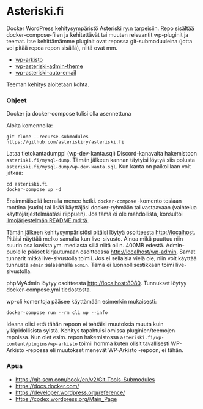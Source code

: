 # Asteriski.fi
Docker WordPress kehitysympäristö Asteriski ry:n tarpeisiin. Repo sisältää docker-compose-filen ja kehitettävät tai muuten relevantit wp-pluginit ja teemat. Itse kehittämämme pluginit ovat repossa git-submoduuleina (jotta voi pitää repoa repon sisällä), niitä ovat mm.
- [wp-arkisto](https://github.com/asteriskiry/wp-arkisto)
- [wp-asteriski-admin-theme](https://github.com/asteriskiry/wp-asteriski-admin-theme)
- [wp-asteriski-auto-email](https://github.com/asteriskiry/wp-asteriski-auto-email)

Teeman kehitys aloitetaan kohta.

### Ohjeet
Docker ja docker-compose tulisi olla asennettuna

Aloita komennolla:
```
git clone --recurse-submodules https://github.com/asteriskiry/asteriski.fi
```
Lataa tietokantadumppi (wp-dev-kanta.sql) Discord-kanavalta hakemistoon `asteriski.fi/mysql-dump`. Tämän jälkeen kannan täytyisi löytyä siis polusta `asteriski.fi/mysql-dump/wp-dev-kanta.sql`. Kun kanta on paikoillaan voit jatkaa:
```
cd asteriski.fi
docker-compose up -d
```
Ensimmäisellä kerralla menee hetki. `docker-compose` -komento tosiaan roottina (sudo) tai lisää käyttäjäsi docker-ryhmään tai vastaavaan (vaihtelua käyttöjärjestelmästäsi riippuen). Jos tämä ei ole mahdollista, konsultoi [ilmojärjestelmän README.md:tä](https://github.com/asteriskiry/ilmot).

Tämän jälkeen kehitysympäristösi pitäisi löytyä osoitteesta <http://localhost>. Pitäisi näyttää melko samalta kun live-sivusto. Ainoa mikä puuttuu niin suurin osa kuvista ym. mediasta sillä niitä oli n. 400MB edestä. Admin-puolelle pääset kirjautumaan osoitteessa <http://localhost/wp-admin>. Samat tunnarit mitkä live-sivustolla toimii. Jos ei sellaisia vielä ole, niin voit käyttää tunnusta `admin` salasanalla `admin`. Tämä ei luonnollisestikkaan toimi live-sivustolla.

phpMyAdmin löytyy osoitteesta <http://localhost:8080>. Tunnukset löytyy docker-compose.yml tiedostosta.

wp-cli komentoja pääsee käyttämään esimerkin mukaisesti:
```
docker-compose run --rm cli wp --info
```

Ideana olisi että tähän repoon ei tehtäisi muutoksia muuta kuin ylläpidollisista syistä. Kehitys tapahtuisi omissa pluginien/teemojen repoissa. Kun olet esim. repon hakemistossa `asteriski.fi/wp-content/plugins/wp-arkisto` toimii homma kuten olisit tavallisesti WP-Arkisto -repossa eli muutokset menevät WP-Arkisto -repoon, ei tähän. 

### Apua
- <https://git-scm.com/book/en/v2/Git-Tools-Submodules>
- <https://docs.docker.com/>
- <https://developer.wordpress.org/reference/>
- <https://codex.wordpress.org/Main_Page>
